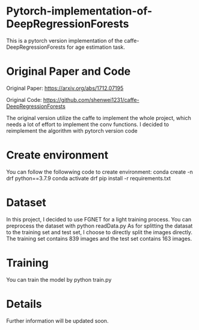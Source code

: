 # Pytorch-implementation-of-DeepRegressionForests
This is a pytorch version implementation of the caffe-DeepRegressionForests for age estimation task.

# Original Paper and Code
Original Paper: https://arxiv.org/abs/1712.07195

Original Code: https://github.com/shenwei1231/caffe-DeepRegressionForests

The original version utilize the caffe to implement the whole project, which needs a lot of effort to implement the conv functions. I decided to reimplement the algorithm with pytorch version code

# Create environment
You can follow the followwing code to create environment:
  conda create -n drf python==3.7.9
  conda activate drf
  pip install -r requirements.txt

# Dataset 
In this project, I decided to use FGNET for a light training process. You can preprocess the dataset with 
  python readData.py
As for splitting the datasat to the training set and test set, I choose to directly split the images directly. The training set contains 839 images and the test set contains 163 images.

# Training
You can train the model by 
  python train.py

# Details
Further information will be updated soon.
